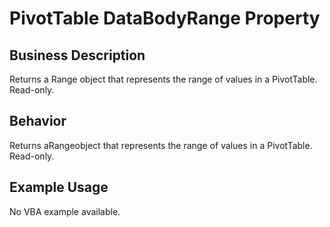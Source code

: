 # PivotTable DataBodyRange Property

## Business Description
Returns a Range object that represents the range of values in a PivotTable. Read-only.

## Behavior
Returns aRangeobject that represents the range of values in a  PivotTable. Read-only.

## Example Usage
No VBA example available.